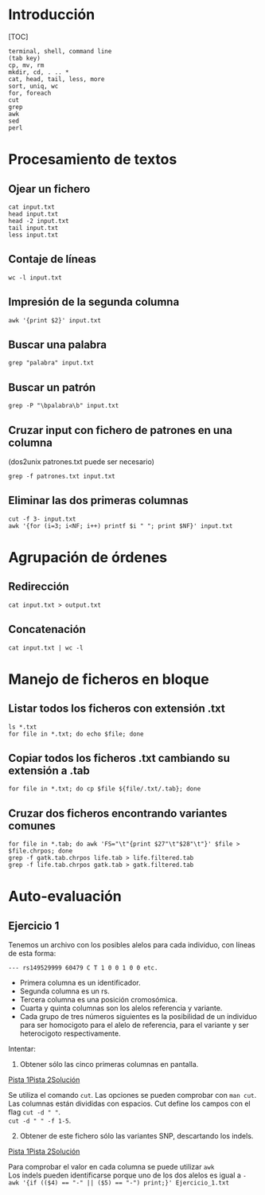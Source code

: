 Introducción
============

[TOC]

    terminal, shell, command line
    (tab key)
    cp, mv, rm
    mkdir, cd, . .. *
    cat, head, tail, less, more
    sort, uniq, wc
    for, foreach
    cut
    grep
    awk
    sed
    perl

Procesamiento de textos
=======================

Ojear un fichero
----------------

    cat input.txt
    head input.txt
    head -2 input.txt
    tail input.txt
    less input.txt

Contaje de líneas
-----------------

    wc -l input.txt

Impresión de la segunda columna
-------------------------------

    awk '{print $2}' input.txt

Buscar una palabra
------------------

    grep "palabra" input.txt

Buscar un patrón
----------------

    grep -P "\bpalabra\b" input.txt

Cruzar input con fichero de patrones en una columna
---------------------------------------------------
(dos2unix patrones.txt puede ser necesario)

    grep -f patrones.txt input.txt

Eliminar las dos primeras columnas
----------------------------------

    cut -f 3- input.txt
    awk '{for (i=3; i<NF; i++) printf $i " "; print $NF}' input.txt

Agrupación de órdenes
=====================

Redirección
-----------

    cat input.txt > output.txt

Concatenación
-------------

    cat input.txt | wc -l

Manejo de ficheros en bloque
============================

Listar todos los ficheros con extensión .txt
--------------------------------------------

    ls *.txt
    for file in *.txt; do echo $file; done

Copiar todos los ficheros .txt cambiando su extensión a .tab
------------------------------------------------------------
    for file in *.txt; do cp $file ${file/.txt/.tab}; done

Cruzar dos ficheros encontrando variantes comunes
-------------------------------------------------
    for file in *.tab; do awk 'FS="\t"{print $27"\t"$28"\t"}' $file > $file.chrpos; done
    grep -f gatk.tab.chrpos life.tab > life.filtered.tab
    grep -f life.tab.chrpos gatk.tab > gatk.filtered.tab

Auto-evaluación
===============

Ejercicio 1
-----------

Tenemos un archivo con los posibles alelos para cada individuo, con líneas de esta forma:

    --- rs149529999 60479 C T 1 0 0 1 0 0 etc.

  - Primera columna es un identificador.
  - Segunda columna es un rs.
  - Tercera columna es una posición cromosómica.
  - Cuarta y quinta columnas son los alelos referencia y variante.
  - Cada grupo de tres números siguientes es la posibilidad de un individuo para ser homocigoto para el alelo de referencia, para el variante y ser heterocigoto respectivamente.

Intentar:

1. Obtener sólo las cinco primeras columnas en pantalla.

<a class="btn btn-primary" role="button" data-toggle="collapse" href="#ex_11-pista_1">Pista 1</a><a class="btn btn-primary" role="button" data-toggle="collapse" href="#ex_11-pista_2">Pista 2</a><a class="btn btn-primary" role="button" data-toggle="collapse" href="#ex_11-solucion">Solución</a>
<div class="collapse" id="ex_11-pista_1"><div class="well">Se utiliza el comando <code>cut</code>. Las opciones se pueden comprobar con <code>man cut</code>.</div></div>
<div class="collapse" id="ex_11-pista_2"><div class="well">Las columnas están divididas con espacios. Cut define los campos con el flag <code>cut -d " "</code>.</div></div>
<div class="collapse" id="ex_11-solucion"><div class="well"><code>cut -d " " -f 1-5</code>.</div></div>

2. Obtener de este fichero sólo las variantes SNP, descartando los indels.

<a class="btn btn-primary" role="button" data-toggle="collapse" href="#ex_12-pista_1">Pista 1</a><a class="btn btn-primary" role="button" data-toggle="collapse" href="#ex_12-pista_2">Pista 2</a><a class="btn btn-primary" role="button" data-toggle="collapse" href="#ex_12_solucion">Solución</a>
<div class="collapse" id="ex_12-pista_1"><div class="well">Para comprobar el valor en cada columna se puede utilizar <code>awk</code></div></div>
<div class="collapse" id="ex_12-pista_2"><div class="well">Los indels pueden identificarse porque uno de los dos alelos es igual a <code>-</code></div></div>
<div class="collapse" id="ex_12_solucion"><div class="well"><code>awk '{if (($4) == "-" || ($5) == "-") print;}' Ejercicio_1.txt</code></div></div>


